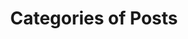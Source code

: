 ---
title: "Categories of Posts"
layout: categories
permalink: /categories/
author_profile: true
---